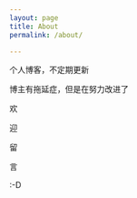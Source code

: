 ```yaml
---
layout: page
title: About
permalink: /about/

---
```


 个人博客，不定期更新

博主有拖延症，但是在努力改进了

欢

迎

留

言

 :-D

 

